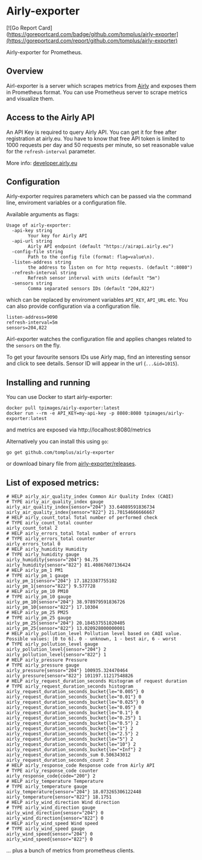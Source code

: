 # Airly-exporter

[![Go Report Card](https://goreportcard.com/badge/github.com/tomplus/airly-exporter](https://goreportcard.com/report/github.com/tomplus/airly-exporter)

Airly-exporter for Prometheus.

## Overview

Airl-exporter is a server which scrapes metrics from [Airly](https://airly.eu/) and exposes them in Prometheus format. You can use
Prometheus server to scrape metrics and visualize them.

## Access to the Airly API

An API Key is required to query Airly API. You can get it for free after registration at airly.eu.
You have to know that free API token is limited to 1000 requests per day and 50 requests per minute, so
set reasonable value for the `refresh-interval` parameter.

More info: [developer.airly.eu](https://developer.airly.eu/docs)

## Configuration

Airly-exporter requires parameters which can be passed via the command line, enviroment variables or a configuration file.

Available arguments as flags:

```
Usage of airly-exporter:
  -api-key string
    	Your key for Airly API
  -api-url string
    	Airly API endpoint (default "https://airapi.airly.eu")
  -config-file string
    	Path to the config file (format: flag=value\n).
  -listen-address string
    	the address to listen on for http requests. (default ":8080")
  -refresh-interval string
    	Refresh sensor interval with units (default "5m")
  -sensors string
    	Comma separated sensors IDs (default "204,822")
```

which can be replaced by enviroment variables `API_KEY`, `API_URL` etc. You can also provide configuration
via a configuration file.

```
listen-address=9090
refresh-interval=5m
sensors=204,822
```

Airl-exporter watches the configuration file and applies changes related to the `sensors` on the fly.

To get your favourite sensors IDs use Airly map, find an interesting sensor and click to see details. Sensor ID
will appear in the url (`...&id=1015`).

## Installing and running

You can use Docker to start airly-exporter:

```
docker pull tpimages/airly-exporter:latest
docker run --rm -e API_KEY=my-api-key -p 8080:8080 tpimages/airly-exporter:latest
```

and metrics are exposed via http://localhost:8080/metrics

Alternatively you can install this using `go`:

```go get github.com/tomplus/airly-exporter```

or download binary file from [airly-exporter/releases](https://github.com/tomplus/airly-exporter/releases).

## List of exposed metrics:

```
# HELP airly_air_quality_index Common Air Quality Index (CAQI)
# TYPE airly_air_quality_index gauge
airly_air_quality_index{sensor="204"} 33.64089591836734
airly_air_quality_index{sensor="822"} 21.70154666666667
# HELP airly_count_total Total number of performed check
# TYPE airly_count_total counter
airly_count_total 2
# HELP airly_errors_total Total number of errors
# TYPE airly_errors_total counter
airly_errors_total 0
# HELP airly_humidity Humidity
# TYPE airly_humidity gauge
airly_humidity{sensor="204"} 94.75
airly_humidity{sensor="822"} 81.40867607136424
# HELP airly_pm_1 PM1
# TYPE airly_pm_1 gauge
airly_pm_1{sensor="204"} 17.1823387755102
airly_pm_1{sensor="822"} 9.577728
# HELP airly_pm_10 PM10
# TYPE airly_pm_10 gauge
airly_pm_10{sensor="204"} 38.978979591836726
airly_pm_10{sensor="822"} 17.10304
# HELP airly_pm_25 PM25
# TYPE airly_pm_25 gauge
airly_pm_25{sensor="204"} 20.184537551020405
airly_pm_25{sensor="822"} 13.020928000000001
# HELP airly_pollution_level Pollution level based on CAQI value. Possible values: [0 to 6]. 0 - unknown, 1 - best air, 6 - worst
# TYPE airly_pollution_level gauge
airly_pollution_level{sensor="204"} 2
airly_pollution_level{sensor="822"} 1
# HELP airly_pressure Pressure
# TYPE airly_pressure gauge
airly_pressure{sensor="204"} 100935.324470464
airly_pressure{sensor="822"} 101197.11217548826
# HELP airly_request_duration_seconds Histogram of request duration
# TYPE airly_request_duration_seconds histogram
airly_request_duration_seconds_bucket{le="0.005"} 0
airly_request_duration_seconds_bucket{le="0.01"} 0
airly_request_duration_seconds_bucket{le="0.025"} 0
airly_request_duration_seconds_bucket{le="0.05"} 0
airly_request_duration_seconds_bucket{le="0.1"} 0
airly_request_duration_seconds_bucket{le="0.25"} 1
airly_request_duration_seconds_bucket{le="0.5"} 2
airly_request_duration_seconds_bucket{le="1"} 2
airly_request_duration_seconds_bucket{le="2.5"} 2
airly_request_duration_seconds_bucket{le="5"} 2
airly_request_duration_seconds_bucket{le="10"} 2
airly_request_duration_seconds_bucket{le="+Inf"} 2
airly_request_duration_seconds_sum 0.506343012
airly_request_duration_seconds_count 2
# HELP airly_response_code Response code from Airly API
# TYPE airly_response_code counter
airly_response_code{code="200"} 2
# HELP airly_temperature Temperature
# TYPE airly_temperature gauge
airly_temperature{sensor="204"} 18.073265306122448
airly_temperature{sensor="822"} 18.1751
# HELP airly_wind_direction Wind direction
# TYPE airly_wind_direction gauge
airly_wind_direction{sensor="204"} 0
airly_wind_direction{sensor="822"} 0
# HELP airly_wind_speed Wind speed
# TYPE airly_wind_speed gauge
airly_wind_speed{sensor="204"} 0
airly_wind_speed{sensor="822"} 0
```

... plus a bunch of metrics from prometheus clients.

